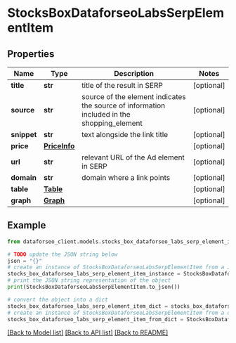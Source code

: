 # StocksBoxDataforseoLabsSerpElementItem


## Properties

Name | Type | Description | Notes
------------ | ------------- | ------------- | -------------
**title** | **str** | title of the result in SERP | [optional] 
**source** | **str** | source of the element indicates the source of information included in the shopping_element | [optional] 
**snippet** | **str** | text alongside the link title | [optional] 
**price** | [**PriceInfo**](PriceInfo.md) |  | [optional] 
**url** | **str** | relevant URL of the Ad element in SERP | [optional] 
**domain** | **str** | domain where a link points | [optional] 
**table** | [**Table**](Table.md) |  | [optional] 
**graph** | [**Graph**](Graph.md) |  | [optional] 

## Example

```python
from dataforseo_client.models.stocks_box_dataforseo_labs_serp_element_item import StocksBoxDataforseoLabsSerpElementItem

# TODO update the JSON string below
json = "{}"
# create an instance of StocksBoxDataforseoLabsSerpElementItem from a JSON string
stocks_box_dataforseo_labs_serp_element_item_instance = StocksBoxDataforseoLabsSerpElementItem.from_json(json)
# print the JSON string representation of the object
print(StocksBoxDataforseoLabsSerpElementItem.to_json())

# convert the object into a dict
stocks_box_dataforseo_labs_serp_element_item_dict = stocks_box_dataforseo_labs_serp_element_item_instance.to_dict()
# create an instance of StocksBoxDataforseoLabsSerpElementItem from a dict
stocks_box_dataforseo_labs_serp_element_item_from_dict = StocksBoxDataforseoLabsSerpElementItem.from_dict(stocks_box_dataforseo_labs_serp_element_item_dict)
```
[[Back to Model list]](../README.md#documentation-for-models) [[Back to API list]](../README.md#documentation-for-api-endpoints) [[Back to README]](../README.md)


